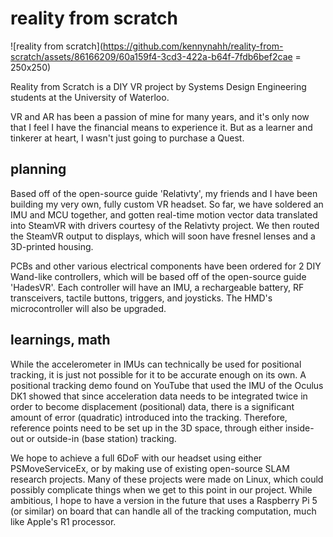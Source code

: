 # reality from scratch
![reality from scratch](https://github.com/kennynahh/reality-from-scratch/assets/86166209/60a159f4-3cd3-422a-b64f-7fdb6bef2cae = 250x250)

Reality from Scratch is a DIY VR project by Systems Design Engineering students at the University of Waterloo.

VR and AR has been a passion of mine for many years, and it's only now that I feel I have the financial means to experience it. But as a learner and tinkerer at heart, I wasn't just going to purchase a Quest.

## planning

Based off of the open-source guide 'Relativty', my friends and I have been building my very own, fully custom VR headset. So far, we have soldered an IMU and MCU together, and gotten real-time motion vector data translated into SteamVR with drivers courtesy of the Relativty project. We then routed the SteamVR output to displays, which will soon have fresnel lenses and a 3D-printed housing.

PCBs and other various electrical components have been ordered for 2 DIY Wand-like controllers, which will be based off of the open-source guide 'HadesVR'. Each controller will have an IMU, a rechargeable battery, RF transceivers, tactile buttons, triggers, and joysticks. The HMD's microcontroller will also be upgraded.

## learnings, math

While the accelerometer in IMUs can technically be used for positional tracking, it is just not possible for it to be accurate enough on its own. A positional tracking demo found on YouTube that used the IMU of the Oculus DK1 showed that since acceleration data needs to be integrated twice in order to become displacement (positional) data, there is a significant amount of error (quadratic) introduced into the tracking. Therefore, reference points need to be set up in the 3D space, through either inside-out or outside-in (base station) tracking.

We hope to achieve a full 6DoF with our headset using either PSMoveServiceEx, or by making use of existing open-source SLAM research projects. Many of these projects were made on Linux, which could possibly complicate things when we get to this point in our project. While ambitious, I hope to have a version in the future that uses a Raspberry Pi 5 (or similar) on board that can handle all of the tracking computation, much like Apple's R1 processor.
